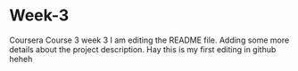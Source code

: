# Week-3
Coursera Course 3 week 3
I am editing the README file. Adding some more details about the project description.
Hay this is my first editing in github heheh

